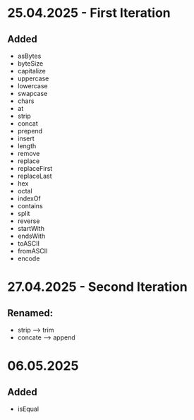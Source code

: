 # 25.04.2025 - First Iteration

## Added

 - asBytes
 - byteSize
 - capitalize
 - uppercase
 - lowercase
 - swapcase
 - chars
 - at
 - strip
 - concat
 - prepend
 - insert
 - length
 - remove
 - replace
 - replaceFirst
 - replaceLast
 - hex
 - octal
 - indexOf
 - contains
 - split
 - reverse
 - startWith
 - endsWith
 - toASCII
 - fromASCII
 - encode

# 27.04.2025 - Second Iteration

## Renamed:
 - strip --> trim
 - concate --> append


# 06.05.2025

## Added
- isEqual
